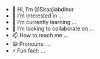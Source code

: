 - 👋 Hi, I’m @Siraajiabdinor
- 👀 I’m interested in ...
- 🌱 I’m currently learning ...
- 💞️ I’m looking to collaborate on ...
- 📫 How to reach me ...
- 😄 Pronouns: ...
- ⚡ Fun fact: ...

<!---
Siraajuabdinor/Siraajuabdinor is a ✨ special ✨ repository because its `README.md` (this file) appears on your GitHub profile.
You can click the Preview link to take a look at your changes.
--->
